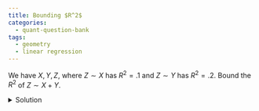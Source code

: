 ```yaml
---
title: Bounding $R^2$ 
categories:
  - quant-question-bank
tags:
  - geometry
  - linear regression
---
```


We have $X, Y, Z$, where $Z \sim X$ has $R^2=.1$ and $Z \sim Y$
has $R^2=.2$. Bound the $R^2$ of $Z \sim X + Y$.

<details>
  <summary>Solution</summary>
  In linear regression questions, its important to remember the different ways
  to view linear regression: algebraically, geometrically, and statistically. 
  In this case the geometric viewpoint is most fruitful. The class of all features 
  that yield an $R^2=a$ lie on a cone around $Z$. So we know $X$ lies on one cone,
  and $Y$ lies on another cone, this one more tightly around $Z$. Thus we can look
  at what placements of vectors on these cones results in the maximum and minimum $R^2$ 
  (see image below). We reach a minimum of $R^2=0$ when the plane spanned by $X$ and 
  $Y$ is orthogonal to the residuals of $Z \sim Y$. We reach a maximum when $Z$ is 
  in the plane spanned by $X$ and $Y$, and thus the $R^2=1$.

  <div style="display: block; margin-left: auto; margin-right: auto; width: 80%; height: auto">
    <img src="{{ site.url }}{{ site.baseurl }}/assets/images/2025-07-01-bounding-r-squared-files/rsquared_cones.jpg" alt="R-squared cones" style="width: 100%;">
  </div>
</details>
